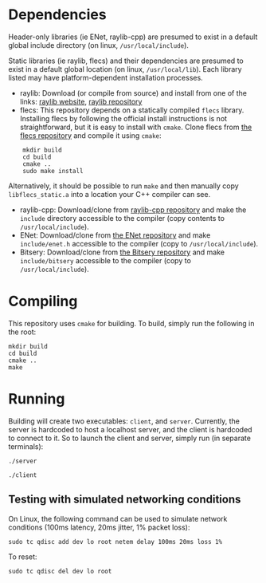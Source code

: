 # Dependencies
Header-only libraries (ie ENet, raylib-cpp) are presumed to exist in a default global include
directory (on linux, `/usr/local/include`).

Static libraries (ie raylib, flecs) and their dependencies are presumed to exist in a default global
location (on linux, `/usr/local/lib`). Each library listed may have platform-dependent installation processes.

- raylib: Download (or compile from source) and install from one of the links:
[raylib website](https://www.raylib.com/), [raylib repository](https://github.com/raysan5/raylib)
- flecs: This repository depends on a statically compiled `flecs` library. Installing flecs by
following the official install instructions is not straightforward, but it is easy to install
with `cmake`.  Clone flecs from [the flecs repository](https://github.com/SanderMertens/flecs)
and compile it using `cmake`:
```
    mkdir build
    cd build
    cmake ..
    sudo make install
```
Alternatively, it should be possible to run `make` and then manually copy `libflecs_static.a` into
a location your C++ compiler can see.
- raylib-cpp: Download/clone from [raylib-cpp repository](https://github.com/RobLoach/raylib-cpp)
and make the `include` directory accessible to the compiler (copy contents to `/usr/local/include`).
- ENet: Download/clone from [the ENet repository](https://github.com/zpl-c/enet) and make
`include/enet.h` accessible to the compiler (copy to `/usr/local/include`).
- Bitsery: Download/clone from [the Bitsery repository](https://github.com/fraillt/bitsery/tree/master)
and make `include/bitsery` accessible to the compiler (copy to `/usr/local/include`).


# Compiling
This repository uses `cmake` for building. To build, simply run the following in the root:
```
mkdir build
cd build
cmake ..
make
```

# Running
Building will create two executables: `client`, and `server`.
Currently, the server is hardcoded to host a localhost server, and the client is
hardcoded to connect to it. So to launch the client and server, simply run (in separate terminals):
```
./server
```

```
./client
```

## Testing with simulated networking conditions
On Linux, the following command can be used to simulate network conditions (100ms latency, 20ms jitter,
1% packet loss):
```
sudo tc qdisc add dev lo root netem delay 100ms 20ms loss 1%
```
To reset:
```
sudo tc qdisc del dev lo root
```
